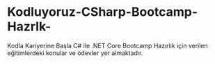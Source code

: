 # Kodluyoruz-CSharp-Bootcamp-Hazrlk-
Kodla Kariyerine Başla C# ile .NET Core Bootcamp Hazırlık için verilen eğitimlerdeki konular ve ödevler yer almaktadır.
